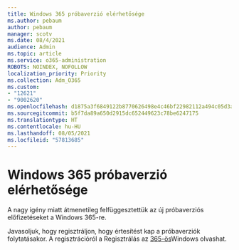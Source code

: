 ```yaml
---
title: Windows 365 próbaverzió elérhetősége
ms.author: pebaum
author: pebaum
manager: scotv
ms.date: 08/4/2021
audience: Admin
ms.topic: article
ms.service: o365-administration
ROBOTS: NOINDEX, NOFOLLOW
localization_priority: Priority
ms.collection: Adm_O365
ms.custom:
- "12621"
- "9002620"
ms.openlocfilehash: d1875a3f6849122b8770626498e4c46bf22982112a494c05d3acf0c313f2fa46
ms.sourcegitcommit: b5f7da89a650d2915dc652449623c78be6247175
ms.translationtype: HT
ms.contentlocale: hu-HU
ms.lasthandoff: 08/05/2021
ms.locfileid: "57813685"
---
```

# <a name="windows-365-trial-availability"></a>Windows 365 próbaverzió elérhetősége

A nagy igény miatt átmenetileg felfüggesztettük az új próbaverziós előfizetéseket a Windows 365-re.

Javasoljuk, hogy regisztráljon, hogy értesítést kap a próbaverziók folytatásakor. A regisztrációról a Regisztrálás az [365-ös](https://aka.ms/Win365InfoNotification)Windows olvashat.